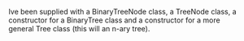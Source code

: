 Ive been supplied with a BinaryTreeNode class, a TreeNode class, a constructor for a BinaryTree class and a constructor for a more general Tree class (this will an n-ary tree).
